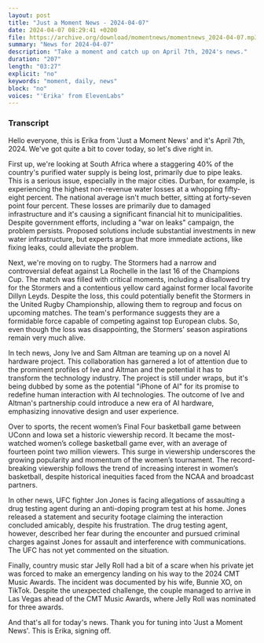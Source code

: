 ```yaml
---
layout: post
title: "Just a Moment News - 2024-04-07"
date: 2024-04-07 08:29:41 +0200
file: https://archive.org/download/momentnews/momentnews_2024-04-07.mp3
summary: "News for 2024-04-07"
description: "Take a moment and catch up on April 7th, 2024's news."
duration: "207"
length: "03:27"
explicit: "no"
keywords: "moment, daily, news"
block: "no"
voices: "'Erika' from ElevenLabs"
---
```


### Transcript

Hello everyone, this is Erika from 'Just a Moment News' and it's April 7th, 2024. We've got quite a bit to cover today, so let's dive right in.

First up, we're looking at South Africa where a staggering 40% of the country's purified water supply is being lost, primarily due to pipe leaks. This is a serious issue, especially in the major cities. Durban, for example, is experiencing the highest non-revenue water losses at a whopping fifty-eight percent. The national average isn't much better, sitting at forty-seven point four percent. These losses are primarily due to damaged infrastructure and it's causing a significant financial hit to municipalities. Despite government efforts, including a "war on leaks" campaign, the problem persists. Proposed solutions include substantial investments in new water infrastructure, but experts argue that more immediate actions, like fixing leaks, could alleviate the problem.

Next, we're moving on to rugby. The Stormers had a narrow and controversial defeat against La Rochelle in the last 16 of the Champions Cup. The match was filled with critical moments, including a disallowed try for the Stormers and a contentious yellow card against former local favorite Dillyn Leyds. Despite the loss, this could potentially benefit the Stormers in the United Rugby Championship, allowing them to regroup and focus on upcoming matches. The team's performance suggests they are a formidable force capable of competing against top European clubs. So, even though the loss was disappointing, the Stormers' season aspirations remain very much alive.

In tech news, Jony Ive and Sam Altman are teaming up on a novel AI hardware project. This collaboration has garnered a lot of attention due to the prominent profiles of Ive and Altman and the potential it has to transform the technology industry. The project is still under wraps, but it's being dubbed by some as the potential "iPhone of AI" for its promise to redefine human interaction with AI technologies. The outcome of Ive and Altman's partnership could introduce a new era of AI hardware, emphasizing innovative design and user experience.

Over to sports, the recent women’s Final Four basketball game between UConn and Iowa set a historic viewership record. It became the most-watched women’s college basketball game ever, with an average of fourteen point two million viewers. This surge in viewership underscores the growing popularity and momentum of the women’s tournament. The record-breaking viewership follows the trend of increasing interest in women’s basketball, despite historical inequities faced from the NCAA and broadcast partners.

In other news, UFC fighter Jon Jones is facing allegations of assaulting a drug testing agent during an anti-doping program test at his home. Jones released a statement and security footage claiming the interaction concluded amicably, despite his frustration. The drug testing agent, however, described her fear during the encounter and pursued criminal charges against Jones for assault and interference with communications. The UFC has not yet commented on the situation.

Finally, country music star Jelly Roll had a bit of a scare when his private jet was forced to make an emergency landing on his way to the 2024 CMT Music Awards. The incident was documented by his wife, Bunnie XO, on TikTok. Despite the unexpected challenge, the couple managed to arrive in Las Vegas ahead of the CMT Music Awards, where Jelly Roll was nominated for three awards.

And that's all for today's news. Thank you for tuning into 'Just a Moment News'. This is Erika, signing off.
